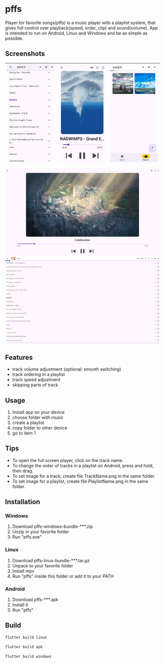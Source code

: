 # pffs

Player for favorite songs(pffs) is a music player with a playlist system, that gives full control over playback(speed, order, clip) and sound(volume).
App is intended to run on Android, Linux and Windows and be as simple as possible.

## Screenshots

| ![playlist-mobile](./screenshots/playlist-mobile.png)  | ![fullplayer-mobile](./screenshots/fullplayer-mobile.png) | ![playlists-mobile](./screenshots/playlists-mobile.png) |
| ---------------------------------------------------- | ---------------------------------------------------- | ----------------------------------------------------------------- |


![desktop-fullplayer](./screenshots/desktop-fullplayer.png)
![desktop-playlist](./screenshots/desktop-playlist.png)

## Features

- track volume adjustment (optional: smooth switching)
- track ordering in a playlist
- track speed adjustment
- skipping parts of track

## Usage

1. Install app on your device
1. choose folder with music
1. create a playlist
1. copy folder to other device
1. go to item 1

## Tips

* To open the full screen player, click on the track name.
* To change the order of tracks in a playlist on Android, press and hold, then drag.
* To set image for a track, create file TrackName.png in the same folder.
* To set image for a playlist, create file PlaylistName.png in the same folder.

## Installation

### Windows
1. Download pffs-windows-bundle-***.zip
1. Unzip in your favorite folder
1. Run "pffs.exe"

### Linux
1. Download pffs-linux-bundle-***.tar.gz
1. Unpack to your favorite folder 
1. Install mpv
1. Run "pffs" inside this folder or add it to your PATH

### Android
1. Download pffs-***.apk
1. Install it
1. Run "pffs"

## Build

```bash
flutter build linux
```

```bash
flutter build apk
```

```bash
flutter build windows
```

